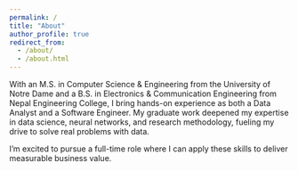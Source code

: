 ```yaml
---
permalink: /
title: "About"
author_profile: true
redirect_from:
  - /about/
  - /about.html
---
```


With an M.S. in Computer Science & Engineering from the University of Notre Dame and a B.S. in Electronics & Communication Engineering from Nepal Engineering College, I bring hands-on experience as both a Data Analyst and a Software Engineer. My graduate work deepened my expertise in data science, neural networks, and research methodology, fueling my drive to solve real problems with data.

I’m excited to pursue a full-time role where I can apply these skills to deliver measurable business value.
